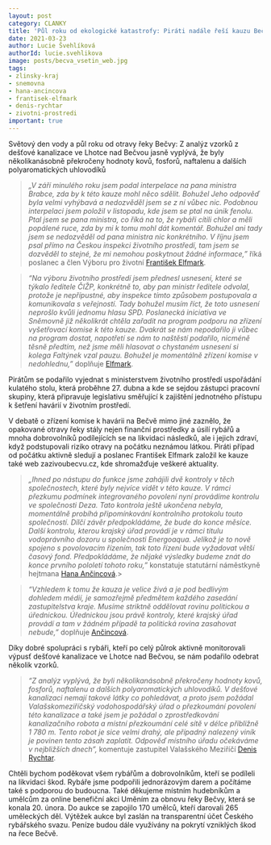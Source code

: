 ```yaml
---
layout: post
category: CLANKY
title: 'Půl roku od ekologické katastrofy: Piráti nadále řeší kauzu Bečva'
date: 2021-03-23
author: Lucie Švehlíková
authorId: lucie.svehlikova
image: posts/becva_vsetin_web.jpg
tags: 
- zlinsky-kraj
- snemovna
- hana-ancincova
- frantisek-elfmark
- denis-rychtar
- zivotni-prostredi
important: true
---
```


Světový den vody a půl roku od otravy řeky Bečvy: Z analýz vzorků z dešťové kanalizace ve Lhotce nad Bečvou jasně vyplývá, že byly několikanásobně překročeny hodnoty kovů, fosforů, naftalenu a dalších polyaromatických uhlovodíků

> *„V září minulého roku jsem podal interpelace na pana ministra Brabce, zda by k této kauze mohl něco sdělit. Bohužel Jeho odpověď byla velmi vyhýbavá a nedozvěděl jsem se z ní vůbec nic. Podobnou interpelaci jsem položil v listopadu, kde jsem se ptal na únik fenolu. Ptal jsem se pana ministra, co říká na to, že rybáři cítili chlor a měli popálené ruce, zda by mi k tomu mohl dát komentář. Bohužel ani tady jsem se nedozvěděl od pana ministra nic konkrétního. V říjnu jsem psal přímo na Českou inspekci životního prostředí, tam jsem se dozvěděl to stejné, že mi nemohou poskytnout žádné informace,”* říká poslanec a člen Výboru pro životní [František Elfmark](https://zlinsky.pirati.cz/lide/frantisek-elfmark/).
> 

> *“Na výboru životního prostředí jsem přednesl usnesení, které se týkalo ředitele ČIŽP, konkrétně to, aby pan ministr ředitele odvolal, protože je nepřípustné, aby inspekce tímto způsobem postupovala a komunikovala s veřejností. Tady bohužel musím říct, že toto usnesení neprošlo kvůli jednomu hlasu SPD. Poslanecká iniciativa ve Sněmovně již několikrát chtěla zařadit na program podporu na zřízení vyšetřovací komise k této kauze. Dvakrát se nám nepodařilo ji vůbec na program dostat, napotřetí se nám to naštěstí podařilo, nicméně těsně předtím, než jsme měli hlasovat o chystaném usnesení si kolega Faltýnek vzal pauzu. Bohužel je momentálně zřízení komise v nedohlednu,”* doplňuje [Elfmark](https://zlinsky.pirati.cz/lide/frantisek-elfmark/).
> 

Pirátům se podařilo vyjednat s ministerstvem životního prostředí uspořádání kulatého stolu, která proběhne 27. dubna a kde se sejdou zástupci pracovní skupiny, která připravuje legislativu směřující k zajištění jednotného přístupu k šetření havárií v životním prostředí.

V debatě o zřízení komise k havárii na Bečvě mimo jiné zaznělo, že opakované otravy řeky stály nejen finanční prostředky a úsilí rybářů a mnoha dobrovolníků podílejících se na likvidaci následků, ale i jejich zdraví, když podstupovali riziko otravy na počátku neznámou látkou. Piráti případ od počátku aktivně sledují a poslanec František Elfmark založil ke kauze také web zazivoubecvu.cz, kde shromažďuje veškeré aktuality.

> *„Ihned po nástupu do funkce jsme zahájili dvě kontroly v těch společnostech, které byly nejvíce vidět v této kauze. V rámci přezkumu podmínek integrovaného povolení nyní provádíme kontrolu ve společnosti Deza. Tato kontrola ještě ukončena nebyla, momentálně probíhá připomínkování kontrolního protokolu touto společností. Dílčí závěr předpokládáme, že bude do konce měsíce. Další kontrolu, kterou krajský úřad provádí je v rámci titulu vodoprávního dozoru u společnosti Energoaqua. Jelikož je to nově spojeno s povolovacím řízením, tak toto řízení bude vyžadovat větší časový fond. Předpokládáme, že nějaké výsledky budeme znát do konce prvního pololetí tohoto roku,”* konstatuje statutární náměstkyně hejtmana [Hana Ančincová](https://zlinsky.pirati.cz/lide/hana-ancincova/).> 

> *“Vzhledem k tomu že kauza je velice živá a je pod bedlivým dohledem médií, je samozřejmě předmětem každého zasedání zastupitelstva kraje. Musíme striktně oddělovat rovinu politickou a úřednickou. Úřednickou jsou právě kontroly, které krajský úřad provádí a tam v žádném případě ta politická rovina zasahovat nebude,”* doplňuje [Ančincová](https://zlinsky.pirati.cz/lide/hana-ancincova/).
> 

Díky dobré spolupráci s rybáři, kteří po celý půlrok aktivně monitorovali výpusť dešťové kanalizace ve Lhotce nad Bečvou, se nám podařilo odebrat několik vzorků.

> *“Z analýz vyplývá, že byli několikanásobně překročeny hodnoty kovů, fosforů, naftalenu a dalších polyaromatických uhlovodíků. V dešťové kanalizaci nemají takové látky co pohledávat, a proto jsem požádal Valašskomeziříčský vodohospodářský úřad o přezkoumání povolení této kanalizace a také jsem je požádal o zprostředkování kanalizačního robota a místní přezkoumání celé sítě v délce přibližně 1 780 m. Tento robot je sice velmi drahý, ale případný nalezený viník je povinen tento zásah zaplatit. Odpověď místního úřadu očekáváme v nejbližších dnech”,* komentuje zastupitel Valašského Meziříčí [Denis Rychtar](https://zlinsky.pirati.cz/lide/denis-rychtar/).
> 
Chtěli bychom poděkovat všem rybářům a dobrovolníkům, kteří se podíleli na likvidaci škod. Rybáře jsme podpořili jednorázovým darem a počítáme také s podporou do budoucna. Také děkujeme místním hudebníkům a umělcům za online benefiční akci Uměním za obnovu řeky Bečvy, která se konala 20. února. Do aukce se zapojilo 170 umělců, kteří darovali 265 uměleckých děl. Výtěžek aukce byl zaslán na transparentní účet Českého rybářského svazu. Peníze budou dále využívány na pokrytí vzniklých škod na řece Bečvě.
